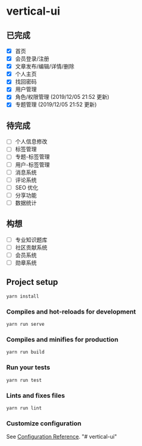 # vertical-ui

## 已完成
- [x] 首页  
- [x] 会员登录/注册
- [x] 文章发布/编辑/详情/删除
- [x] 个人主页
- [x] 找回密码
- [x] 用户管理  
- [x] 角色/权限管理 (2019/12/05 21:52 更新)  
- [x] 专题管理 (2019/12/05 21:52 更新)
## 待完成
- [ ] 个人信息修改
- [ ] 标签管理
- [ ] 专题-标签管理
- [ ] 用户-标签管理
- [ ] 消息系统
- [ ] 评论系统
- [ ] SEO 优化
- [ ] 分享功能
- [ ] 数据统计
## 构想
- [ ] 专业知识题库
- [ ] 社区贡献系统
- [ ] 会员系统
- [ ] 勋章系统

## Project setup
```
yarn install
```

### Compiles and hot-reloads for development
```
yarn run serve
```

### Compiles and minifies for production
```
yarn run build
```

### Run your tests
```
yarn run test
```

### Lints and fixes files
```
yarn run lint
```

### Customize configuration
See [Configuration Reference](https://cli.vuejs.org/config/).
"# vertical-ui" 
